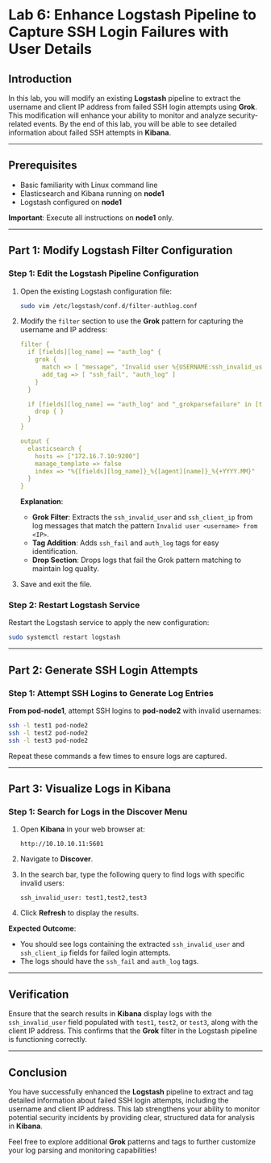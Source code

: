 # Lab 6: Enhance Logstash Pipeline to Capture SSH Login Failures with User Details

## Introduction

In this lab, you will modify an existing **Logstash** pipeline to extract the username and client IP address from failed SSH login attempts using **Grok**. This modification will enhance your ability to monitor and analyze security-related events. By the end of this lab, you will be able to see detailed information about failed SSH attempts in **Kibana**.

---

## Prerequisites

- Basic familiarity with Linux command line
- Elasticsearch and Kibana running on **node1**
- Logstash configured on **node1**

**Important**: Execute all instructions on **node1** only.

---

## Part 1: Modify Logstash Filter Configuration

### Step 1: Edit the Logstash Pipeline Configuration

1. Open the existing Logstash configuration file:

   ```bash
   sudo vim /etc/logstash/conf.d/filter-authlog.conf
   ```

2. Modify the `filter` section to use the **Grok** pattern for capturing the username and IP address:

   ```yaml
   filter {
     if [fields][log_name] == "auth_log" {
       grok {
         match => [ "message", "Invalid user %{USERNAME:ssh_invalid_user} from %{IP:ssh_client_ip}" ]
         add_tag => [ "ssh_fail", "auth_log" ]
       }
     }

     if [fields][log_name] == "auth_log" and "_grokparsefailure" in [tags] {
       drop { }
     }
   }

   output {
     elasticsearch {
       hosts => ["172.16.7.10:9200"]
       manage_template => false
       index => "%{[fields][log_name]}_%{[agent][name]}_%{+YYYY.MM}"
     }
   }
   ```

   **Explanation**:
   - **Grok Filter**: Extracts the `ssh_invalid_user` and `ssh_client_ip` from log messages that match the pattern `Invalid user <username> from <IP>`.
   - **Tag Addition**: Adds `ssh_fail` and `auth_log` tags for easy identification.
   - **Drop Section**: Drops logs that fail the Grok pattern matching to maintain log quality.

3. Save and exit the file.

### Step 2: Restart Logstash Service

Restart the Logstash service to apply the new configuration:

```bash
sudo systemctl restart logstash
```

---

## Part 2: Generate SSH Login Attempts

### Step 1: Attempt SSH Logins to Generate Log Entries

**From pod-node1**, attempt SSH logins to **pod-node2** with invalid usernames:

```bash
ssh -l test1 pod-node2
ssh -l test2 pod-node2
ssh -l test3 pod-node2
```

Repeat these commands a few times to ensure logs are captured.

---

## Part 3: Visualize Logs in Kibana

### Step 1: Search for Logs in the Discover Menu

1. Open **Kibana** in your web browser at:

   ```text
   http://10.10.10.11:5601
   ```

2. Navigate to **Discover**.

3. In the search bar, type the following query to find logs with specific invalid users:

   ```text
   ssh_invalid_user: test1,test2,test3
   ```

4. Click **Refresh** to display the results.

**Expected Outcome**:

- You should see logs containing the extracted `ssh_invalid_user` and `ssh_client_ip` fields for failed login attempts.
- The logs should have the `ssh_fail` and `auth_log` tags.

---

## Verification

Ensure that the search results in **Kibana** display logs with the `ssh_invalid_user` field populated with `test1`, `test2`, or `test3`, along with the client IP address. This confirms that the **Grok** filter in the Logstash pipeline is functioning correctly.

---

## Conclusion

You have successfully enhanced the **Logstash** pipeline to extract and tag detailed information about failed SSH login attempts, including the username and client IP address. This lab strengthens your ability to monitor potential security incidents by providing clear, structured data for analysis in **Kibana**.

Feel free to explore additional **Grok** patterns and tags to further customize your log parsing and monitoring capabilities!
